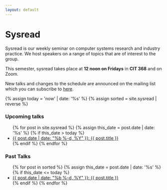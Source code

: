 ```yaml
---
layout: default
---
```

# Sysread

<!-- <div class="header-bar"> -->
<!--   <h1>{{ site.blog_name }}</h1> -->
<!--   <h2>{{ site.blog_description }}</h2> -->
<!-- </div> -->

Sysread is our weekly seminar on computer systems research and industry practice.
We host speakers on a range of topics that are of interest to the group.

This semester, sysread takes place at <b>12 noon on Fridays</b> in <b>CIT 368</b> and on Zoom.

New talks and changes to the schedule are announced on the mailing list
which you can subscribe to
[here](https://lists.cs.brown.edu/sympa/info/sysread).

{% assign today = 'now' | date: '%s' %}
{% assign sorted = site.sysread | reverse %}

<h3>Upcoming talks</h3>

<ul>
  {% for post in site.sysread %}
  {% assign this_date = post.date | date: '%s' %}
  {% if this_date > today %}
    <li><a href="{{ post.url | prepend: site.baseurl }}">{{ post.date | date: "%b %-d, %Y" }}:  {{ post.title }}</a></li>
  {% endif %}
  {% endfor %}
</ul>

<h3>Past Talks</h3>

<ul>
  {% for post in sorted %}
  {% assign this_date = post.date | date: '%s' %}
  {% if this_date <= today %}
    <li><a href="{{ post.url | prepend: site.baseurl }}">{{ post.date | date: "%b %-d, %Y" }}:  {{ post.title }}</a></li>
  {% endif %}
  {% endfor %}
</ul>


<!-- {% include pagination.html %} -->
